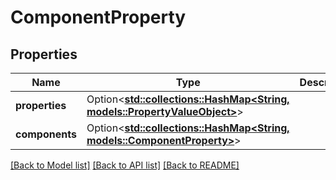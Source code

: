 # ComponentProperty

## Properties

Name | Type | Description | Notes
------------ | ------------- | ------------- | -------------
**properties** | Option<[**std::collections::HashMap<String, models::PropertyValueObject>**](PropertyValueObject.md)> |  | [optional]
**components** | Option<[**std::collections::HashMap<String, models::ComponentProperty>**](ComponentProperty.md)> |  | [optional]

[[Back to Model list]](../README.md#documentation-for-models) [[Back to API list]](../README.md#documentation-for-api-endpoints) [[Back to README]](../README.md)


